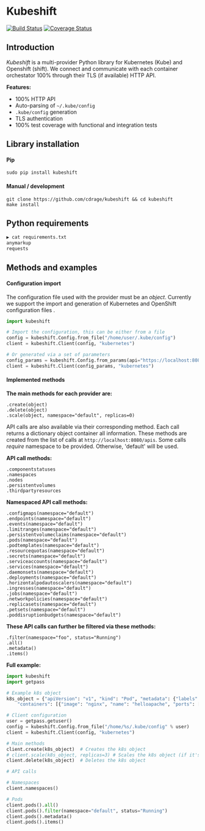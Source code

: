 # Kubeshift
[![Build Status](https://travis-ci.org/cdrage/kubeshift.svg?branch=master)](https://travis-ci.org/cdrage/kubeshift)
[![Coverage Status](https://coveralls.io/repos/github/cdrage/kubeshift/badge.svg?branch=master)](https://coveralls.io/github/cdrage/kubeshift?branch=master)

## Introduction

_Kubeshift_ is a multi-provider Python library for Kubernetes (Kube) and Openshift (shift). We connect and communicate with each container orchestator 100% through their TLS (if available) HTTP API.

__Features:__

  - 100% HTTP API
  - Auto-parsing of `~/.kube/config`
  - `.kube/config` generation
  - TLS authentication
  - 100% test coverage with functional and integration tests

## Library installation

#### Pip
```
sudo pip install kubeshift
```

#### Manual / development
```
git clone https://github.com/cdrage/kubeshift && cd kubeshift
make install
```

## Python requirements

```sh
▶ cat requirements.txt 
anymarkup
requests
```

## Methods and examples

#### Configuration import

The configuration file used with the provider must be an _object_. Currently we support the import and generation of Kubernetes and OpenShift configuration files .

```python
import kubeshift

# Import the configuration, this can be either from a file
config = kubeshift.Config.from_file("/home/user/.kube/config")
client = kubeshift.Client(config, "kubernetes")

# Or generated via a set of parameters
config_params = kubeshift.Config.from_params(api="https://localhost:8080", auth="foobar", ca="/home/user/.kube/ca.cert", verify=True)
client = kubeshift.Client(config_params, "kubernetes")
```

#### Implemented methods

**The main methods for each provider are:**
```
.create(object)
.delete(object)
.scale(object, namespace="default", replicas=0)
```

API calls are also available via their corresponding method. Each call returns a dictionary object container all information. These methods are created from the list of calls at `http://localhost:8080/apis`. Some calls *require* namespace to be provided. Otherwise, 'default' will be used.

**API call methods:**
```
.componentstatuses
.namespaces
.nodes
.persistentvolumes
.thirdpartyresources
```

**Namespaced API call methods:**
```
.configmaps(namespace="default")
.endpoints(namespace="default")
.events(namespace="default")
.limitranges(namespace="default")
.persistentvolumeclaims(namespace="default")
.pods(namespace="default")
.podtemplates(namespace="default")
.resourcequotas(namespace="default")
.secrets(namespace="default")
.serviceaccounts(namespace="default")
.services(namespace="default")
.daemonsets(namespace="default")
.deployments(namespace="default")
.horizontalpodautoscalers(namespace="default")
.ingresses(namespace="default")
.jobs(namespace="default")
.networkpolicies(namespace="default")
.replicasets(namespace="default")
.petsets(namespace="default")
.poddisruptionbudgets(namespace="default")
```

**These API calls can further be filtered via these methods:**
```
.filter(namespace="foo", status="Running")
.all()
.metadata()
.items()
```

**Full example:**
```python
import kubeshift
import getpass

# Example k8s object
k8s_object = {"apiVersion": "v1", "kind": "Pod", "metadata": {"labels": {"app": "helloapache"}, "name": "helloapache"}, "spec": {
    "containers": [{"image": "nginx", "name": "helloapache", "ports": [{"containerPort": 80, "hostPort": 80, "protocol": "TCP"}]}]}}

# Client configuration
user = getpass.getuser()
config = kubeshift.Config.from_file("/home/%s/.kube/config" % user)
client = kubeshift.Client(config, "kubernetes")

# Main methods
client.create(k8s_object)  # Creates the k8s object
# client.scale(k8s_object, replicas=3) # Scales the k8s object (if it's a service)
client.delete(k8s_object)  # Deletes the k8s object

# API calls

# Namespaces
client.namespaces()

# Pods
client.pods().all()
client.pods().filter(namespace="default", status="Running")
client.pods().metadata()
client.pods().items()
```
